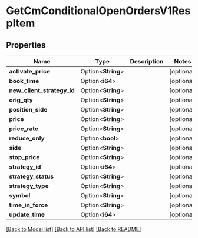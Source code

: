 # GetCmConditionalOpenOrdersV1RespItem

## Properties

Name | Type | Description | Notes
------------ | ------------- | ------------- | -------------
**activate_price** | Option<**String**> |  | [optional]
**book_time** | Option<**i64**> |  | [optional]
**new_client_strategy_id** | Option<**String**> |  | [optional]
**orig_qty** | Option<**String**> |  | [optional]
**position_side** | Option<**String**> |  | [optional]
**price** | Option<**String**> |  | [optional]
**price_rate** | Option<**String**> |  | [optional]
**reduce_only** | Option<**bool**> |  | [optional]
**side** | Option<**String**> |  | [optional]
**stop_price** | Option<**String**> |  | [optional]
**strategy_id** | Option<**i64**> |  | [optional]
**strategy_status** | Option<**String**> |  | [optional]
**strategy_type** | Option<**String**> |  | [optional]
**symbol** | Option<**String**> |  | [optional]
**time_in_force** | Option<**String**> |  | [optional]
**update_time** | Option<**i64**> |  | [optional]

[[Back to Model list]](../README.md#documentation-for-models) [[Back to API list]](../README.md#documentation-for-api-endpoints) [[Back to README]](../README.md)


